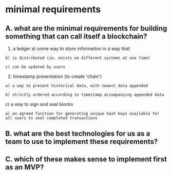 # minimal requirements

## A. what are the minimal requirements for building something that can call itself a blockchain?

  1) a ledger
    a) some way to store information in a way that:

    b) is distributed (ie. exists on different systems at one time)

    c) can be updated by users

  2) timestamp presentation (to create 'chain')

    a) a way to present historical data, with newest data appended

    b) strictly ordered according to timestamp accompanying appended data

  c) a way to sign and seal blocks
  
    a) an agreed function for generating unique hash keys available for all users to seal completed transactions

## B. what are the best technologies for us as a team to use to implement these requirements?


## C. which of these makes sense to implement first as an MVP?
